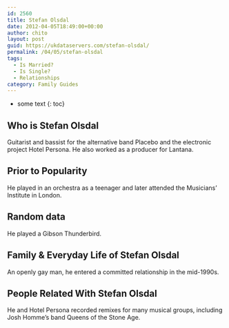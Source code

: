 ```yaml
---
id: 2560
title: Stefan Olsdal
date: 2012-04-05T18:49:00+00:00
author: chito
layout: post
guid: https://ukdataservers.com/stefan-olsdal/
permalink: /04/05/stefan-olsdal
tags:
  - Is Married?
  - Is Single?
  - Relationships
category: Family Guides
---
```


* some text
{: toc}
          
          
## Who is  Stefan Olsdal
                  
                  
                  
Guitarist and bassist for the alternative band Placebo and the electronic project Hotel Persona. He also worked as a producer for Lantana.
                  
                
                
                
## Prior to Popularity 
                  
                  
                  
He played in an orchestra as a teenager and later attended the Musicians&#8217; Institute in London.
                  
                
                
                
## Random data 
                  
                  
                  
He played a Gibson Thunderbird.
                  
                
                
                
## Family & Everyday Life of Stefan Olsdal
                  
                  
                  
An openly gay man, he entered a committed relationship in the mid-1990s.
                  
                
                
                
## People Related With  Stefan Olsdal
                  
                  
                  
He and Hotel Persona recorded remixes for many musical groups, including Josh Homme&#8217;s band Queens of the Stone Age.
                  
                
              
            
          
          
          
    
    
  
